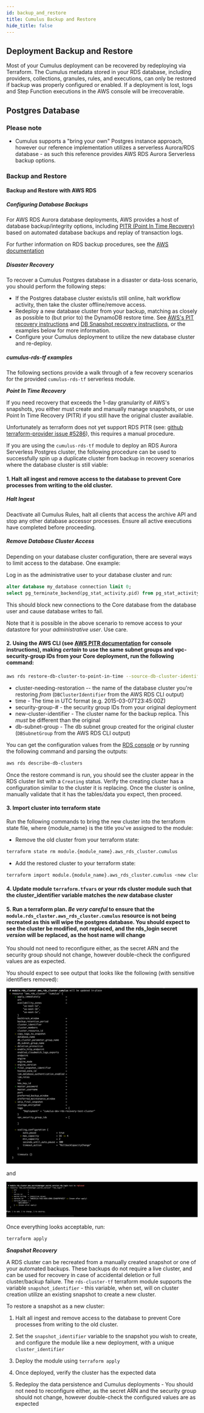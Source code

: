 ```yaml
---
id: backup_and_restore
title: Cumulus Backup and Restore
hide_title: false
---
```


## Deployment Backup and Restore

Most of your Cumulus deployment can be recovered by redeploying via Terraform.
The Cumulus metadata stored in your RDS database, including providers, collections, granules, rules,
and executions, can only be
restored if backup was properly configured or enabled. If a deployment is lost,
logs and Step Function executions in the AWS console will be irrecoverable.

## Postgres Database

### Please note

* Cumulus supports a "bring your own" Postgres instance approach, however
  our reference implementation utilizes a serverless Aurora/RDS database - as
  such this reference provides AWS RDS Aurora Serverless backup options.

### Backup and Restore

#### Backup and Restore with AWS RDS

##### Configuring Database Backups

For AWS RDS Aurora database deployments, AWS provides a host of database
backup/integrity options, including [PITR (Point In Time
Recovery)](https://docs.aws.amazon.com/AmazonRDS/latest/UserGuide/USER_PIT.html)
based on automated database backups and replay of transaction logs.

For further information on RDS backup procedures, see the [AWS documentation](https://docs.aws.amazon.com/AmazonRDS/latest/UserGuide/CHAP_CommonTasks.BackupRestore.html)

##### Disaster Recovery

To recover a Cumulus Postgres database in a disaster or data-loss scenario, you should perform the following steps:

* If the Postgres database cluster exists/is still online, halt workflow
  activity, then take the cluster offline/remove access.
* Redeploy a new database cluster from your backup, matching as closely as possible to (but prior to) the DynamoDB restore time.   See [AWS's PIT recovery
  instructions](https://docs.aws.amazon.com/AmazonRDS/latest/UserGuide/USER_PIT.html)
  and [DB Snapshot recovery
  instructions](https://docs.aws.amazon.com/AmazonRDS/latest/UserGuide/USER_RestoreFromSnapshot.html),
  or the examples below for more information.
* Configure your Cumulus deployment to utilize the new database cluster and re-deploy.

##### cumulus-rds-tf examples

The following sections provide a walk through of a few recovery scenarios for the provided `cumulus-rds-tf`
serverless module.

***Point In Time Recovery***

If you need recovery that exceeds the 1-day granularity of AWS's snapshots, you
either must create and manually manage snapshots, or use Point In Time
Recovery (PITR) if you still have the original cluster available.

Unfortunately as terraform does not yet support RDS PITR (see:
[github terraform-provider issue #5286](https://github.com/terraform-providers/terraform-provider-aws/issues/5286)),
this requires a manual procedure.

If you are using the `cumulus-rds-tf` module to deploy an RDS Aurora Serverless
Postgres cluster, the following procedure can be used to successfully spin up a duplicate
cluster from backup in recovery scenarios where the database cluster is still viable:

#### **1. Halt all ingest and remove access to the database to prevent Core processes from writing to the old cluster.**

##### Halt Ingest

Deactivate all Cumulus Rules, halt all clients that access the archive API and
stop any other database accessor processes. Ensure all active executions have
completed before proceeding.

##### Remove Database Cluster Access

Depending on your database cluster configuration, there are several ways to limit access to the
database.   One example:

Log in as the administrative user to your database cluster and run:

```sql
alter database my_database connection limit 0;
select pg_terminate_backend(pg_stat_activity.pid) from pg_stat_activity where pg_stat_activity.datname = 'database';
```

This should block new connections to the Core database from the database user
and cause database writes to fail.

Note that it is possible in the above scenario to remove access to your datastore for your *administrative user*.   Use care.

#### **2. Using the AWS CLI (see [AWS PITR documentation](https://docs.aws.amazon.com/AmazonRDS/latest/AuroraUserGuide/USER_PIT.html) for console instructions), making *certain* to use the same subnet groups and vpc-security-group IDs from your Core deployment, run the following command:**

  ```bash
  aws rds restore-db-cluster-to-point-in-time --source-db-cluster-identifier "<cluster-needing-restoration>" --restore-to-time "<time>" --vpc-security-group-ids "<security-group-1>" "<security-group-2>" --copy-tags-to-snapshot --db-cluster-identifier "<new-cluster-identifier>" --db-subnet-group-name "<db-subnet-group>"
  ```

* cluster-needing-restoration -- the name of the database cluster you're
  restoring *from* (`DBClusterIdentifier` from the AWS RDS CLI output)
* time - The time in UTC format (e.g. 2015-03-07T23:45:00Z)
* security-group-# - the security group IDs from your original deployment
* new-cluster-identifier - The cluster name for the backup replica.   This
  *must* be different than the original
* db-subnet-group - The db subnet group created for the original cluster
  (`DBSubnetGroup` from the AWS RDS CLI output)

You can get the configuration values from the [RDS
console](https://console.aws.amazon.com/rds/) *or* by running the following
command and parsing the outputs:

```bash
aws rds describe-db-clusters
```

Once the restore command is run, you should see the cluster appear in the RDS cluster
list with a `Creating` status.  Verify the creating cluster has a configuration similar to the cluster it is replacing.   Once the cluster is online, manually validate
that it has the tables/data you expect, then proceed.

#### 3. Import cluster into terraform state

Run the following commands to bring the new cluster into the
terraform state file, where {module_name} is the title you've assigned to the module:

* Remove the old cluster from your terraform state:

```bash
terraform state rm module.{module_name}.aws_rds_cluster.cumulus
```

* Add the restored cluster to your terraform state:

```bash
terraform import module.{module_name}.aws_rds_cluster.cumulus <new cluster identifier>
```

#### 4. Update module `terraform.tfvars` or your rds cluster module such that the cluster_identifier variable matches the *new* database cluster

#### 5. Run a terraform plan.   ***Be very careful*** to ensure that the `module.rds_cluster.aws_rds_cluster.cumulus` resource is not being recreated as this will wipe the postgres database.    You should expect to see the cluster be modified, not replaced, and the rds_login secret *version* will be replaced, as the host name will change

You should not need to reconfigure either, as the secret ARN and the security group should not change, however double-check the configured values are as expected.

You should expect to see output that looks like the following (with sensitive identifiers removed):

![Screenshot of shell output showing module.rds_cluster.aws_rds_cluster.cumulus resource changes](../assets/rds_cluster_update.jpg)

and

![Screenshot of shell output showing module.rds_cluster.aws_secretsmanager_secret_version resource changes](../assets/secrets_manager_update.jpg)

   Once everything looks acceptable, run:

```bash
terraform apply
```

***Snapshot Recovery***

A RDS cluster can be recreated from a manually created snapshot
or one of your automated backups.   These backups do not require a live cluster,
and can be used for recovery in case of accidental deletion or full cluster/backup failure. The
`rds-cluster-tf` terraform  module supports the variable `snapshot_identifier` - this
variable, when set, will on cluster creation utilize an existing snapshot to
create a new cluster.

To restore a snapshot as a new cluster:

1. Halt all ingest and remove access to the database to prevent Core processes from
   writing to the old cluster.

2. Set the `snapshot_identifier`
variable to the snapshot you wish to create, and configure the module like a new
deployment, with a unique `cluster_identifier`

3. Deploy the module using `terraform apply`

4. Once deployed, verify the cluster has the expected data

5. Redeploy the data persistence and Cumulus deployments - You should not need to reconfigure either, as the secret ARN and the security group should not change, however double-check the configured values are as expected
